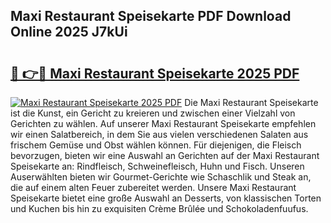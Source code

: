 ## Maxi Restaurant Speisekarte PDF Download Online 2025 J7kUi

# <h2><a href="http://gc760we.nevu.top/?p=Maxi+Restaurant+Speisekarte">🔗 👉🔴 Maxi Restaurant Speisekarte 2025 PDF</a></h2>

[![Maxi Restaurant Speisekarte 2025 PDF](https://i.imgur.com/dBaPXMq.png)](http://gc760we.nevu.top/?p=Maxi+Restaurant+Speisekarte)
Die Maxi Restaurant Speisekarte ist die Kunst, ein Gericht zu kreieren und zwischen einer Vielzahl von Gerichten zu wählen. Auf unserer Maxi Restaurant Speisekarte empfehlen wir einen Salatbereich, in dem Sie aus vielen verschiedenen Salaten aus frischem Gemüse und Obst wählen können. Für diejenigen, die Fleisch bevorzugen, bieten wir eine Auswahl an Gerichten auf der Maxi Restaurant Speisekarte an: Rindfleisch, Schweinefleisch, Huhn und Fisch. Unseren Auserwählten bieten wir Gourmet-Gerichte wie Schaschlik und Steak an, die auf einem alten Feuer zubereitet werden. Unsere Maxi Restaurant Speisekarte bietet eine große Auswahl an Desserts, von klassischen Torten und Kuchen bis hin zu exquisiten Crème Brûlée und Schokoladenfuufus.
